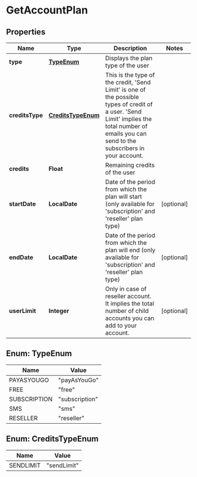 
# GetAccountPlan

## Properties
Name | Type | Description | Notes
------------ | ------------- | ------------- | -------------
**type** | [**TypeEnum**](#TypeEnum) | Displays the plan type of the user | 
**creditsType** | [**CreditsTypeEnum**](#CreditsTypeEnum) | This is the type of the credit, &#39;Send Limit&#39; is one of the possible types of credit of a user. &#39;Send Limit&#39; implies the total number of emails you can send to the subscribers in your account. | 
**credits** | **Float** | Remaining credits of the user | 
**startDate** | **LocalDate** | Date of the period from which the plan will start (only available for &#39;subscription&#39; and &#39;reseller&#39; plan type) |  [optional]
**endDate** | **LocalDate** | Date of the period from which the plan will end (only available for &#39;subscription&#39; and &#39;reseller&#39; plan type) |  [optional]
**userLimit** | **Integer** | Only in case of reseller account. It implies the total number of child accounts you can add to your account. |  [optional]


<a name="TypeEnum"></a>
## Enum: TypeEnum
Name | Value
---- | -----
PAYASYOUGO | &quot;payAsYouGo&quot;
FREE | &quot;free&quot;
SUBSCRIPTION | &quot;subscription&quot;
SMS | &quot;sms&quot;
RESELLER | &quot;reseller&quot;


<a name="CreditsTypeEnum"></a>
## Enum: CreditsTypeEnum
Name | Value
---- | -----
SENDLIMIT | &quot;sendLimit&quot;



